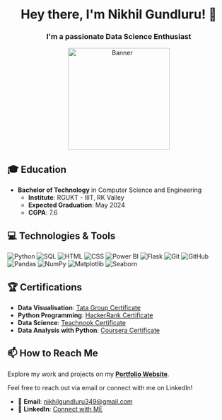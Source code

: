 <div align="center">

  # Hey there, I'm Nikhil Gundluru! 👋

### I'm a passionate **Data Science Enthusiast**

<img src="https://camo.githubusercontent.com/7de37139d0b4c1ce40865e799b446c0e963a3dd8fb68d239707237c40604fa3d/68747470733a2f2f63646e2e6472696262626c652e636f6d2f75736572732f3733303730332f73637265656e73686f74732f363538313234332f6176656e746f2e676966" alt="Banner" height="230">

</div>

## 🎓 Education

- **Bachelor of Technology** in Computer Science and Engineering
  - **Institute**: RGUKT - IIIT, RK Valley
  - **Expected Graduation**: May 2024
  - **CGPA**: 7.6

## 💻 Technologies & Tools

![Python](https://img.shields.io/badge/-Python-000?&logo=Python) ![SQL](https://img.shields.io/badge/-SQL-000?&logo=MySQL) ![HTML](https://img.shields.io/badge/-HTML-000?&logo=HTML5)
![CSS](https://img.shields.io/badge/-CSS-000?&logo=CSS3) ![Power BI](https://img.shields.io/badge/-PowerBI-000?&logo=PowerBI) ![Flask](https://img.shields.io/badge/-Flask-000?&logo=Flask)
![Git](https://img.shields.io/badge/-Git-000?&logo=Git) ![GitHub](https://img.shields.io/badge/-GitHub-000?&logo=GitHub) ![Pandas](https://img.shields.io/badge/-Pandas-000?&logo=Pandas)
![NumPy](https://img.shields.io/badge/-NumPy-000?&logo=NumPy) ![Matplotlib](https://img.shields.io/badge/-Matplotlib-000?&logo=Matplotlib) ![Seaborn](https://img.shields.io/badge/-Seaborn-000?&logo=Seaborn)

## 🏆 Certifications

- **Data Visualisation**: [Tata Group Certificate](https://forage-uploads-prod.s3.amazonaws.com/completion-certificates/Tata/MyXvBcppsW2FkNYCX_Tata%20Group_7jcFQB73yKkWSSZjk_1719754269555_completion_certificate.pdf)
- **Python Programming**: [HackerRank Certificate](https://www.hackerrank.com/certificates/2a933b9406aa)
- **Data Science**: [Teachnook Certificate](https://drive.google.com/file/d/1xhuDKwk2gdaWQS1GjnHF4JnrnZNxlCp2/view?usp=drivesdk)
- **Data Analysis with Python**: [Coursera Certificate](https://www.coursera.org/account/accomplishments/certificate/5QGKT8F325U2)

## 📫 How to Reach Me

Explore my work and projects on my [**Portfolio Website**](https://yourportfolio.com).

Feel free to reach out via email or connect with me on LinkedIn!

- 📧 **Email**: [nikhilgundluru349@gmail.com](mailto:nikhilgundluru349@gmail.com)
- 💼 **LinkedIn**: [Connect with ME](https://www.linkedin.com/in/nikhil-gundluru-0b2554206/)
